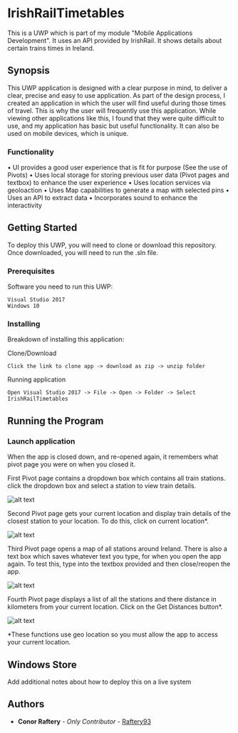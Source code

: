 # IrishRailTimetables
This is a UWP which is part of my module "Mobile Applications Development". It uses an API provided by IrishRail. It shows details about certain trains times in Ireland.

## Synopsis

This UWP application is designed with a clear purpose in mind, to deliver a clear, precise and easy to use application. As part of the design process, I created an application in which the user will find useful during those times of travel. This is why the user will frequently use this application.
While viewing other applications like this, I found that they were quite difficult to use, and my application has basic but useful functionality. It can also be used on mobile devices, which is unique.

### Functionality

• UI provides a good user experience that is fit for purpose (See the use of Pivots)
• Uses local storage for storing previous user data (Pivot pages and textbox) to enhance the user experience
• Uses location services via geoloaction
• Uses Map capabilities to generate a map with selected pins
• Uses an API to extract data
• Incorporates sound to enhance the interactivity

## Getting Started

To deploy this UWP, you will need to clone or download this repository. Once downloaded, you will need to run the .sln file.

### Prerequisites

Software you need to run this UWP:

```
Visual Studio 2017
Windows 10
```

### Installing

Breakdown of installing this application:

Clone/Download

```
Click the link to clone app -> download as zip -> unzip folder
```

Running application

```
Open Visual Studio 2017 -> File -> Open -> Folder -> Select IrishRailTimetables
```

## Running the Program

### Launch application

When the app is closed down, and re-opened again, it remembers what pivot page you were on when you closed it.

First Pivot page contains a dropdown box which contains all train stations. click the dropdown box and select a station to view train details.

![alt text](https://i.imgur.com/TBmRgaD.png)


Second Pivot page gets your current location and display train details of the closest station to your location. To do this, click on current location*.

![alt text](https://i.imgur.com/5Ka3vLU.png)


Third Pivot page opens a map of all stations around Ireland. There is also a text box which saves whatever text you type, for when you open the app again. To test this, type into the textbox provided and then close/reopen the app.

![alt text](https://i.imgur.com/f3z8vIQ.png)


Fourth Pivot page displays a list of all the stations and there distance in kilometers from your current location. Click on the Get Distances button*.

![alt text](https://i.imgur.com/1YjfmhA.png)


*These functions use geo location so you must allow the app to access your current location.


## Windows Store

Add additional notes about how to deploy this on a live system


## Authors

* **Conor Raftery** - *Only Contributor* - [Raftery93](https://github.com/Raftery93)
